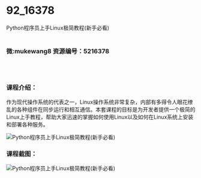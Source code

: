 # 92_16378
Python程序员上手Linux极简教程(新手必看)
<br/></br>
<h3>微:mukewang8 资源编号：5216378</h3>
<br/></br>
<h3>课程介绍：</h3>
<p>作为现代操作系统的代表之一，<a title="查看与 Linux 相关的文章" target="_blank">Linux</a>操作系统非常复杂，内部有多得令人眼花缭乱的各种组件在同步运行和相互通信。本套课程的目标是为开发者提供一个极简的Linux上手教程，帮助大家迅速的掌握如何使用Linux以及如何在Linux系统上安装和部署各种服务。</p>
<p><img src="https://www.ko996.com/wp-content/uploads/img/2020/11/1-90-300x223.png" alt="Python程序员上手Linux极简教程(新手必看)"></p>
<div class="info-desc">
<h3>课程截图：</h3>
<p><img src="https://www.ko996.com/wp-content/uploads/img/2020/11/2-91.png" alt="Python程序员上手Linux极简教程(新手必看)"></p>


			
</div>

